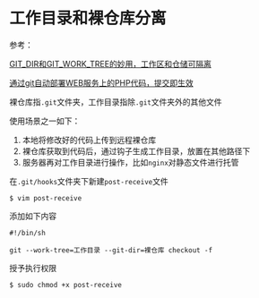 
# 工作目录和裸仓库分离

参考：

[GIT_DIR和GIT_WORK_TREE的妙用，工作区和仓储可隔离](http://www.yinqisen.cn/blog-718.html)

[通过git自动部署WEB服务上的PHP代码，提交即生效](http://www.yinqisen.cn/blog-675.html)

裸仓库指`.git`文件夹，工作目录指除`.git`文件夹外的其他文件

使用场景之一如下：

1. 本地将修改好的代码上传到远程裸仓库
2. 裸仓库获取到代码后，通过钩子生成工作目录，放置在其他路径下
3. 服务器再对工作目录进行操作，比如`nginx`对静态文件进行托管

在`.git/hooks`文件夹下新建`post-receive`文件

    $ vim post-receive

添加如下内容

    #!/bin/sh

    git --work-tree=工作目录 --git-dir=裸仓库 checkout -f

授予执行权限

    $ sudo chmod +x post-receive